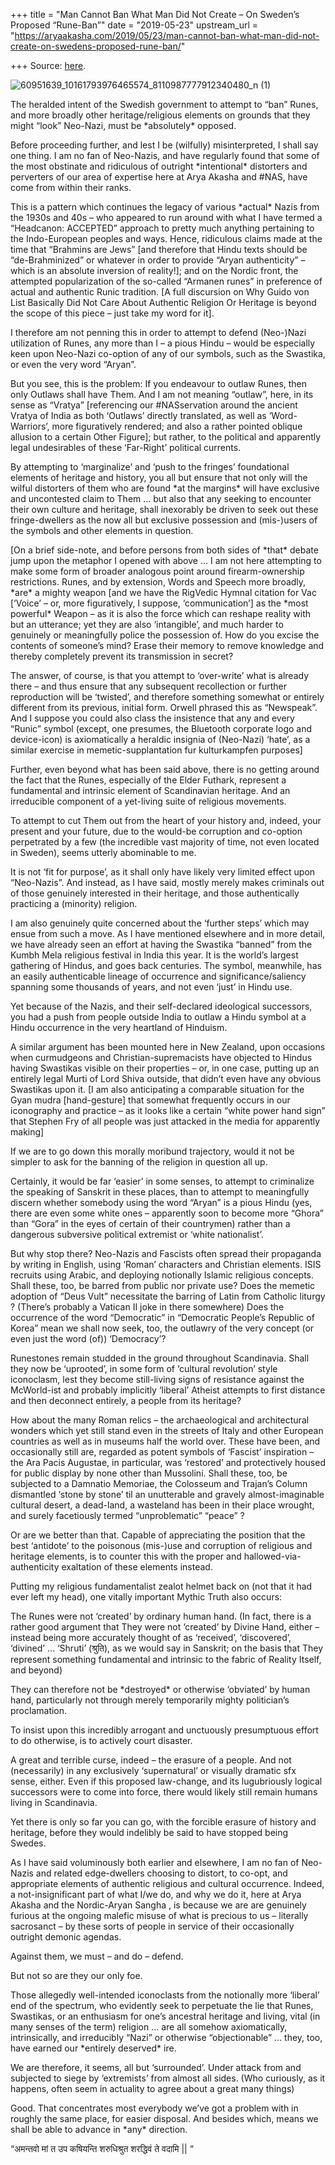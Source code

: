 +++
title = "Man Cannot Ban What Man Did Not Create – On Sweden’s Proposed “Rune-Ban”"
date = "2019-05-23"
upstream_url = "https://aryaakasha.com/2019/05/23/man-cannot-ban-what-man-did-not-create-on-swedens-proposed-rune-ban/"

+++
Source: [here](https://aryaakasha.com/2019/05/23/man-cannot-ban-what-man-did-not-create-on-swedens-proposed-rune-ban/).

![60951639_10161793976465574_8110987777912340480_n
(1)](https://aryaakasha.files.wordpress.com/2019/05/60951639_10161793976465574_8110987777912340480_n-1.jpg?w=676)

The heralded intent of the Swedish government to attempt to “ban” Runes,
and more broadly other heritage/religious elements on grounds that they
might “look” Neo-Nazi, must be \*absolutely\* opposed.

Before proceeding further, and lest I be (wilfully) misinterpreted, I
shall say one thing. I am no fan of Neo-Nazis, and have regularly found
that some of the most obstinate and ridiculous of outright
\*intentional\* distorters and perverters of our area of expertise here
at Arya Akasha and #NAS, have come from within their ranks.

This is a pattern which continues the legacy of various \*actual\* Nazis
from the 1930s and 40s – who appeared to run around with what I have
termed a “Headcanon: ACCEPTED” approach to pretty much anything
pertaining to the Indo-European peoples and ways. Hence, ridiculous
claims made at the time that “Brahmins are Jews” \[and therefore that
Hindu texts should be “de-Brahminized” or whatever in order to provide
“Aryan authenticity” – which is an absolute inversion of reality!\]; and
on the Nordic front, the attempted popularization of the so-called
“Armanen runes” in preference of actual and authentic Runic tradition.
\[A full discursion on Why Guido von List Basically Did Not Care About
Authentic Religion Or Heritage is beyond the scope of this piece – just
take my word for it\].

I therefore am not penning this in order to attempt to defend (Neo-)Nazi
utilization of Runes, any more than I – a pious Hindu – would be
especially keen upon Neo-Nazi co-option of any of our symbols, such as
the Swastika, or even the very word “Aryan”.

But you see, this is the problem: If you endeavour to outlaw Runes, then
only Outlaws shall have Them. And I am not meaning “outlaw”, here, in
its sense as “Vratya” \[referencing our #NASservation around the ancient
Vratya of India as both ‘Outlaws’ directly translated, as well as
‘Word-Warriors’, more figuratively rendered; and also a rather pointed
oblique allusion to a certain Other Figure\]; but rather, to the
political and apparently legal undesirables of these ‘Far-Right’
political currents.

By attempting to ‘marginalize’ and ‘push to the fringes’ foundational
elements of heritage and history, you all but ensure that not only will
the wilful distorters of them who are found \*at the margins\* will have
exclusive and uncontested claim to Them … but also that any seeking to
encounter their own culture and heritage, shall inexorably be driven to
seek out these fringe-dwellers as the now all but exclusive possession
and (mis-)users of the symbols and other elements in question.

\[On a brief side-note, and before persons from both sides of \*that\*
debate jump upon the metaphor I opened with above … I am not here
attempting to make some form of broader analogous point around
firearm-ownership restrictions. Runes, and by extension, Words and
Speech more broadly, \*are\* a mighty weapon \[and we have the RigVedic
Hymnal citation for Vac \[‘Voice’ – or, more figuratively, I suppose,
‘communication’\] as the \*most powerful\* Weapon – as it is also the
force which can reshape reality with but an utterance; yet they are also
‘intangible’, and much harder to genuinely or meaningfully police the
possession of. How do you excise the contents of someone’s mind? Erase
their memory to remove knowledge and thereby completely prevent its
transmission in secret?

The answer, of course, is that you attempt to ‘over-write’ what is
already there – and thus ensure that any subsequent recollection or
further reproduction will be ‘twisted’, and therefore something somewhat
or entirely different from its previous, initial form. Orwell phrased
this as “Newspeak”. And I suppose you could also class the insistence
that any and every “Runic” symbol (except, one presumes, the Bluetooth
corporate logo and device-icon) is axiomatically a heraldic insignia of
(Neo-Nazi) ‘hate’, as a similar exercise in memetic-supplantation fur
kulturkampfen purposes\]

Further, even beyond what has been said above, there is no getting
around the fact that the Runes, especially of the Elder Futhark,
represent a fundamental and intrinsic element of Scandinavian heritage.
And an irreducible component of a yet-living suite of religious
movements.

To attempt to cut Them out from the heart of your history and, indeed,
your present and your future, due to the would-be corruption and
co-option perpetrated by a few (the incredible vast majority of time,
not even located in Sweden), seems utterly abominable to me.

It is not ‘fit for purpose’, as it shall only have likely very limited
effect upon “Neo-Nazis”. And instead, as I have said, mostly merely
makes criminals out of those genuinely interested in their heritage, and
those authentically practicing a (minority) religion.

I am also genuinely quite concerned about the ‘further steps’ which may
ensue from such a move. As I have mentioned elsewhere and in more
detail, we have already seen an effort at having the Swastika “banned”
from the Kumbh Mela religious festival in India this year. It is the
world’s largest gathering of Hindus, and goes back centuries. The
symbol, meanwhile, has an easily authenticable lineage of occurrence and
significance/saliency spanning some thousands of years, and not even
‘just’ in Hindu use.

Yet because of the Nazis, and their self-declared ideological
successors, you had a push from people outside India to outlaw a Hindu
symbol at a Hindu occurrence in the very heartland of Hinduism.

A similar argument has been mounted here in New Zealand, upon occasions
when curmudgeons and Christian-supremacists have objected to Hindus
having Swastikas visible on their properties – or, in one case, putting
up an entirely legal Murti of Lord Shiva outside, that didn’t even have
any obvious Swastikas upon it. \[I am also anticipating a comparable
situation for the Gyan mudra \[hand-gesture\] that somewhat frequently
occurs in our iconography and practice – as it looks like a certain
“white power hand sign” that Stephen Fry of all people was just attacked
in the media for apparently making\]

If we are to go down this morally moribund trajectory, would it not be
simpler to ask for the banning of the religion in question all up.

Certainly, it would be far ‘easier’ in some senses, to attempt to
criminalize the speaking of Sanskrit in these places, than to attempt to
meaningfully discern whether somebody using the word “Aryan” is a pious
Hindu (yes, there are even some white ones – apparently soon to become
more “Ghora” than “Gora” in the eyes of certain of their countrymen)
rather than a dangerous subversive political extremist or ‘white
nationalist’.

But why stop there? Neo-Nazis and Fascists often spread their propaganda
by writing in English, using ‘Roman’ characters and Christian elements.
ISIS recruits using Arabic, and deploying notionally Islamic religious
concepts. Shall these, too, be barred from public nor private use? Does
the memetic adoption of “Deus Vult” necessitate the barring of Latin
from Catholic liturgy ? (There’s probably a Vatican II joke in there
somewhere) Does the occurrence of the word “Democratic” in “Democratic
People’s Republic of Korea” mean we shall now seek, too, the outlawry of
the very concept (or even just the word (of)) ‘Democracy’?

Runestones remain studded in the ground throughout Scandinavia. Shall
they now be ‘uprooted’, in some form of ‘cultural revolution’ style
iconoclasm, lest they become still-living signs of resistance against
the McWorld-ist and probably implicitly ‘liberal’ Atheist attempts to
first distance and then deconnect entirely, a people from its heritage?

How about the many Roman relics – the archaeological and architectural
wonders which yet still stand even in the streets of Italy and other
European countries as well as in museums half the world over. These have
been, and occasionally still are, regarded as potent symbols of
‘Fascist’ inspiration – the Ara Pacis Augustae, in particular, was
‘restored’ and protectively housed for public display by none other than
Mussolini. Shall these, too, be subjected to a Damnatio Memoriae, the
Colosseum and Trajan’s Column dismantled ‘stone by stone’ til an
unutterable and gravely almost-imaginable cultural desert, a dead-land,
a wasteland has been in their place wrought, and surely facetiously
termed “unproblematic” “peace” ?

Or are we better than that. Capable of appreciating the position that
the best ‘antidote’ to the poisonous (mis-)use and corruption of
religious and heritage elements, is to counter this with the proper and
hallowed-via-authenticity exaltation of these elements instead.

Putting my religious fundamentalist zealot helmet back on (not that it
had ever left my head), one vitally important Mythic Truth also occurs:

The Runes were not ‘created’ by ordinary human hand. (In fact, there is
a rather good argument that They were not ‘created’ by Divine Hand,
either – instead being more accurately thought of as ‘received’,
‘discovered’, ‘divined’ … ‘Shruti’ (श्रुति), as we would say in
Sanskrit; on the basis that They represent something fundamental and
intrinsic to the fabric of Reality Itself, and beyond)

They can therefore not be \*destroyed\* or otherwise ‘obviated’ by human
hand, particularly not through merely temporarily mighty politician’s
proclamation.

To insist upon this incredibly arrogant and unctuously presumptuous
effort to do otherwise, is to actively court disaster.

A great and terrible curse, indeed – the erasure of a people. And not
(necessarily) in any exclusively ‘supernatural’ or visually dramatic sfx
sense, either. Even if this proposed law-change, and its lugubriously
logical successors were to come into force, there would likely still
remain humans living in Scandinavia.

Yet there is only so far you can go, with the forcible erasure of
history and heritage, before they would indelibly be said to have
stopped being Swedes.

As I have said voluminously both earlier and elsewhere, I am no fan of
Neo-Nazis and related edge-dwellers choosing to distort, to co-opt, and
appropriate elements of authentic religious and cultural occurrence.
Indeed, a not-insignificant part of what I/we do, and why we do it, here
at Arya Akasha and the Nordic-Aryan Sangha , is because we are are
genuinely furious at the ongoing malefic misuse of what is precious to
us – literally sacrosanct – by these sorts of people in service of their
occasionally outright demonic agendas.

Against them, we must – and do – defend.

But not so are they our only foe.

Those allegedly well-intended iconoclasts from the notionally more
‘liberal’ end of the spectrum, who evidently seek to perpetuate the lie
that Runes, Swastikas, or an enthusiasm for one’s ancestral heritage and
living, vital (in many senses of the term) religion … are all somehow
axiomatically, intrinsically, and irreducibly “Nazi” or otherwise
“objectionable” … they, too, have earned our \*entirely deserved\* ire.

We are therefore, it seems, all but ‘surrounded’. Under attack from and
subjected to siege by ‘extremists’ from almost all sides. (Who
curiously, as it happens, often seem in actuality to agree about a great
many things)

Good. That concentrates most everybody we’ve got a problem with in
roughly the same place, for easier disposal. And besides which, means we
shall be able to advance in \*any\* direction.

“अमन्तवो मां त उप कषियन्ति शरुधिश्रुत शरद्धिवं ते वदामि \|\| “
